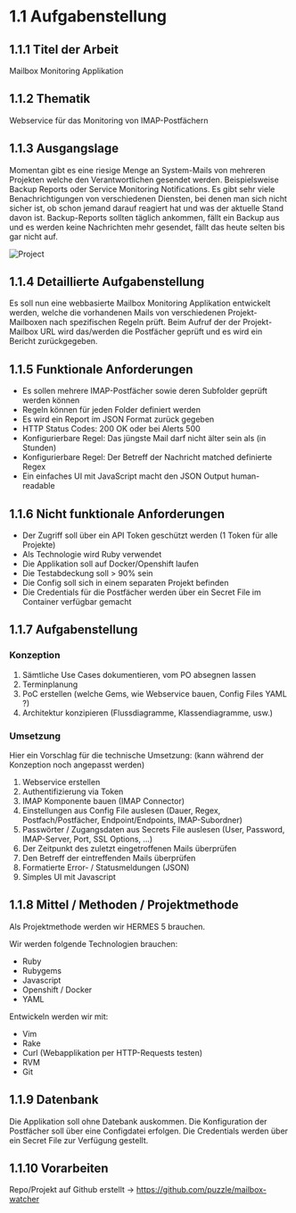 # 1.1 Aufgabenstellung

## 1.1.1 Titel der Arbeit

Mailbox Monitoring Applikation

## 1.1.2 Thematik

Webservice für das Monitoring von IMAP-Postfächern

## 1.1.3 Ausgangslage

Momentan gibt es eine riesige Menge an System-Mails von mehreren Projekten welche den Verantwortlichen gesendet werden. Beispielsweise Backup Reports oder Service Monitoring Notifications. Es gibt sehr viele Benachrichtigungen von verschiedenen Diensten, bei denen man sich nicht sicher ist, ob schon jemand darauf reagiert hat und was der aktuelle Stand davon ist. Backup-Reports sollten täglich ankommen, fällt ein Backup aus und es werden keine Nachrichten mehr gesendet, fällt das heute selten bis gar nicht auf.

![Project](https://raw.githubusercontent.com/puzzle/mailbox-watcher/master/doc/1_initialisierung/img/project.jpg)

## 1.1.4 Detaillierte Aufgabenstellung

Es soll nun eine webbasierte Mailbox Monitoring Applikation entwickelt werden, welche die vorhandenen Mails von verschiedenen Projekt-Mailboxen nach spezifischen Regeln prüft. Beim Aufruf der der Projekt-Mailbox URL wird das/werden die Postfächer geprüft und es wird ein Bericht zurückgegeben.

## 1.1.5 Funktionale Anforderungen

* Es sollen mehrere IMAP-Postfächer sowie deren Subfolder geprüft werden können
* Regeln können für jeden Folder definiert werden
* Es wird ein Report im JSON Format zurück gegeben
* HTTP Status Codes: 200 OK oder bei Alerts 500
* Konfigurierbare Regel: Das jüngste Mail darf nicht älter sein als (in Stunden)
* Konfigurierbare Regel: Der Betreff der Nachricht matched definierte Regex
* Ein einfaches UI mit JavaScript macht den JSON Output human-readable

## 1.1.6 Nicht funktionale Anforderungen

* Der Zugriff soll über ein API Token geschützt werden (1 Token für alle Projekte)
* Als Technologie wird Ruby verwendet
* Die Applikation soll auf Docker/Openshift laufen
* Die Testabdeckung soll > 90% sein
* Die Config soll sich in einem separaten Projekt befinden
* Die Credentials für die Postfächer werden über ein Secret File im Container verfügbar gemacht

## 1.1.7 Aufgabenstellung

### Konzeption

1. Sämtliche Use Cases dokumentieren, vom PO absegnen lassen
1. Terminplanung
1. PoC erstellen (welche Gems, wie Webservice bauen, Config Files YAML ?)
1. Architektur konzipieren (Flussdiagramme, Klassendiagramme, usw.)

### Umsetzung

Hier ein Vorschlag für die technische Umsetzung: (kann während der Konzeption noch angepasst werden)

1. Webservice erstellen
1. Authentifizierung via Token
1. IMAP Komponente bauen (IMAP Connector)
1. Einstellungen aus Config File auslesen (Dauer, Regex, Postfach/Postfächer, Endpoint/Endpoints, IMAP-Subordner)
1. Passwörter / Zugangsdaten aus Secrets File auslesen (User, Password, IMAP-Server, Port, SSL Options, ...)
1. Der Zeitpunkt des zuletzt eingetroffenen Mails überprüfen
1. Den Betreff der eintreffenden Mails überprüfen
1. Formatierte Error- / Statusmeldungen (JSON)
1. Simples UI mit Javascript

## 1.1.8 Mittel / Methoden / Projektmethode

Als Projektmethode werden wir HERMES 5 brauchen.
 
Wir werden folgende Technologien brauchen:

* Ruby
* Rubygems
* Javascript
* Openshift / Docker
* YAML

Entwickeln werden wir mit:

* Vim
* Rake
* Curl (Webapplikation per HTTP-Requests testen)
* RVM
* Git

## 1.1.9 Datenbank

Die Applikation soll ohne Datebank auskommen. Die Konfiguration der Postfächer soll über eine Configdatei erfolgen. Die Credentials werden über ein Secret File zur Verfügung gestellt.

## 1.1.10 Vorarbeiten

Repo/Projekt auf Github erstellt -> https://github.com/puzzle/mailbox-watcher
